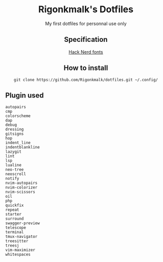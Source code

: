 <div align="center">

   # Rigonkmalk's Dotfiles
   My first dotfiles for personnal use only

   ## Specification
   [Hack Nerd fonts](https://www.nerdfonts.com/font-downloads)

   ## How to install
   ```shell
   git clone https://github.com/Rigonkmalk/dotfiles.git ~/.config/
   ```

</div>

   ## Plugin used
   ```
   autopairs
   cmp
   colorscheme
   dap
   debug
   dressing
   gitsigns
   hop
   indent_line
   indentblankline
   lazygit
   lint
   lsp
   lualine
   neo-tree
   neoscroll
   notify
   nvim-autopairs
   nvim-colorizer
   nvim-scissors
   oil
   php
   quickfix
   repeat
   starter
   surround
   swagger-preview
   telescope
   terminal
   tmux-navigator
   treesitter
   treesj
   vim-maximizer
   whitespaces
   ```
